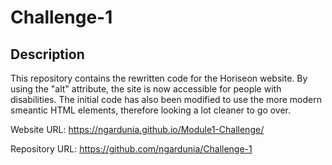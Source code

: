 # Challenge-1 

## Description 

This repository contains the rewritten code for the Horiseon website. By using the "alt" attribute, the site is now accessible for people with disabilities.
The initial code has also been modified to use the more modern smeantic HTML elements, therefore looking a lot cleaner to go over.

Website URL: https://ngardunia.github.io/Module1-Challenge/

Repository URL: https://github.com/ngardunia/Challenge-1

